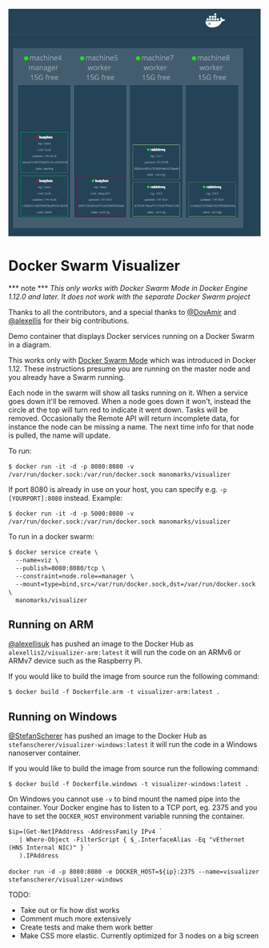 

![Sample image of  nodes with data](./nodes.png)

# Docker Swarm Visualizer
*** note ***
_This only works with Docker Swarm Mode in Docker Engine 1.12.0 and later. It does not work with the separate Docker Swarm project_

Thanks to all the contributors, and a special thanks to [@DovAmir](https://github.com/DovAmir) and [@alexellis](https://github.com/alexellis) for their big contributions.

Demo container that displays Docker services running on a Docker Swarm in a diagram.

This works only with [Docker Swarm Mode](https://docs.docker.com/engine/swarm/) which was introduced in Docker 1.12. These instructions presume you are running on the master node and you already have a Swarm running.

Each node in the swarm will show all tasks running on it. When a service goes down it'll be removed. When a node goes down it won't, instead the circle at the top will turn red to indicate it went down. Tasks will be removed.
Occasionally the Remote API will return incomplete data, for instance the node can be missing a name. The next time info for that node is pulled, the name will update.

To run:

```
$ docker run -it -d -p 8080:8080 -v /var/run/docker.sock:/var/run/docker.sock manomarks/visualizer
```

If port 8080 is already in use on your host, you can specify e.g. `-p [YOURPORT]:8080` instead. Example:

```
$ docker run -it -d -p 5000:8080 -v /var/run/docker.sock:/var/run/docker.sock manomarks/visualizer
```

To run in a docker swarm:

```
$ docker service create \
  --name=viz \
  --publish=8080:8080/tcp \
  --constraint=node.role==manager \
  --mount=type=bind,src=/var/run/docker.sock,dst=/var/run/docker.sock \
  manomarks/visualizer
```

## Running on ARM

[@alexellisuk](https://twitter.com/alexellisuk) has pushed an image to the Docker Hub as `alexellis2/visualizer-arm:latest` it will run the code on an ARMv6 or ARMv7 device such as the Raspberry Pi.

If you would like to build the image from source run the following command:

```
$ docker build -f Dockerfile.arm -t visualizer-arm:latest .
```

## Running on Windows

[@StefanScherer](https://github.com/StefanScherer) has pushed an image to the
Docker Hub as `stefanscherer/visualizer-windows:latest` it will run the code
in a Windows nanoserver container.

If you would like to build the image from source run the following command:

```
$ docker build -f Dockerfile.windows -t visualizer-windows:latest .
```

On Windows you cannot use `-v` to bind mount the named pipe into the container.
Your Docker engine has to listen to a TCP port, eg. 2375 and you have to
set the `DOCKER_HOST` environment variable running the container.

```
$ip=(Get-NetIPAddress -AddressFamily IPv4 `
   | Where-Object -FilterScript { $_.InterfaceAlias -Eq "vEthernet (HNS Internal NIC)" } `
   ).IPAddress

docker run -d -p 8080:8080 -e DOCKER_HOST=${ip}:2375 --name=visualizer stefanscherer/visualizer-windows
```

TODO:
* Take out or fix how dist works
* Comment much more extensively
* Create tests and make them work better
* Make CSS more elastic. Currently optimized for 3 nodes on a big screen
